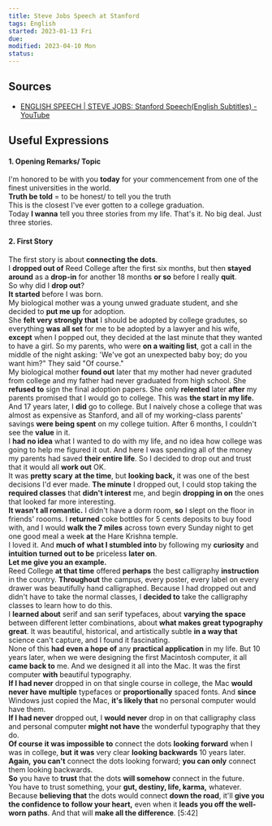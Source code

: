 ```yaml
---
title: Steve Jobs Speech at Stanford
tags: English      
started: 2023-01-13 Fri
due: 
modified: 2023-04-10 Mon
status: 
---
```

## Sources
- [ENGLISH SPEECH | STEVE JOBS: Stanford Speech(English Subtitles) - YouTube](https://www.youtube.com/watch?v=1i9kcBHX2Nw&list=PLosaC3gb0kGBH20jtgs5M0iaMLoUYf-rH)
## Useful Expressions
#### 1. Opening Remarks/ Topic
I'm honored to be with you **today** for your commencement from one of the finest universities in the world.  
**Truth be told** = to be honest/ to tell you the truth  
This is the closest I've ever gotten to a college graduation.  
Today **I wanna** tell you three stories from my life. That's it. No big deal. Just three stories.
#### 2. First Story
The first story is about **connecting the dots**.  
I **dropped out of** Reed College after the first six months, but then **stayed around** as a **drop-in** for another 18 months **or so** before I really **quit**.  
So why did I **drop out**?  
**It started** before I was born.  
My biological mother was a young unwed graduate student, and she decided to **put me up** for adoption.  
She **felt very strongly that** I should be adopted by college gradutes, so everything **was all set** for me to be adopted by a lawyer and his wife, **except** when I popped out, they decided at the last minute that they wanted to have a girl. So my parents, who were **on a waiting list**, got a call in the middle of the night asking: 'We've got an unexpected baby boy; do you want him?" They said "Of course."  
My biological mother **found out** later that my mother had never graduted from college and my father had never graduated from high school. She **refused to** sign the final adoption papers. She only **relented** later **after** my parents promised that I would go to college. This was **the start in my life.**  
And 17 years later, I **did** go to college. But I naively chose a college that was almost as expensive as Stanford, and all of my working-class parents' savings **were being spent** on my college tuition. After 6 months, I couldn't see the **value** in it.  
I **had no idea** what I wanted to do with my life, and no idea how college was going to help me figured it out. And here I was spending all of the money my parents had saved **their entire life**. So I decided to drop out and trust that it would all **work out** OK.  
It was **pretty scary** **at the time**, but **looking back,** it was one of the best decisions I'd ever made. **The minute** I dropped out, I could stop taking the **required classes** that **didn't interest** me, and begin **dropping in on** the ones that looked far more interesting.  
**It wasn't all romantic.** I didn't have a dorm room, **so** I slept on the floor in friends' roooms. I **returned** coke bottles for 5 cents deposits to buy food with, and I would **walk the 7 miles** across town every Sunday night to get one good meal a week **at** the Hare Krishna temple.  
I loved it. And **much of** **what I stumbled into** by following my **curiosity** and **intuition** **turned out to be** priceless **later on**.  
**Let me give you an example.**  
Reed College **at that time** offered **perhaps** the best calligraphy **instruction** in the country. **Throughout** the campus, every poster, every label on every drawer was beautifully hand calligraphed. Because I had dropped out and didn't have to take the normal classes, I **decided to** take the calligraphy classes to learn how to do this.  
I **learned about** serif and san serif typefaces, about **varying the space** between different letter combinations, about **what makes great typography great**. It was beautiful, historical, and artistically subtle **in a way that** science can't capture, and I found it fascinating.  
None of this **had even a hope of** any **practical application** in my life. But 10 years later, when we were designing the first Macintosh computer, it all **came back to** me. And we designed it all into the Mac. It was the first computer **with** beautiful typography.  
**If I had never** dropped in on that single course in college, the Mac **would never have** **multiple** typefaces or **proportionally** spaced fonts. And **since** Windows just copied the Mac, **it's likely that** no personal computer would have them.  
**If I had never** dropped out, I **would never** drop in on that calligraphy class and personal computer **might not have** the wonderful typography that they do.  
**Of course** **it was impossible to** connect the dots **looking forward** when I was in college, **but** **it was** very clear **looking backwards** 10 years later.  
**Again,** **you can't** connect the dots looking forward; **you can only** connect them looking backwards.  
**So** you have to **trust** that the dots **will somehow** connect in the future.  
You have to trust something, your **gut, destiny, life, karma,** whatever.  
Because **believing that** the dots would connect **down the road**, it'll **give you the confidence to** **follow your heart,** even when it **leads you off the well-worn paths**. And that will **make all the difference**. [5:42]

